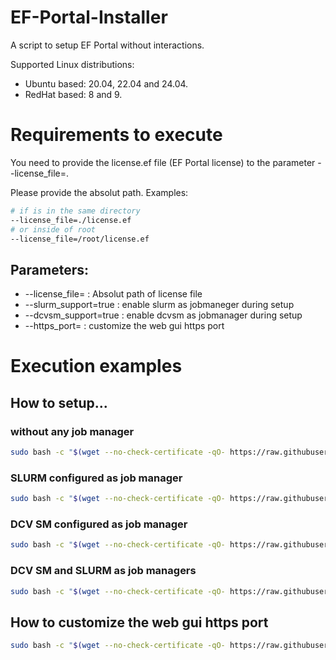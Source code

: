 # EF-Portal-Installer

A script to setup EF Portal without interactions.

Supported Linux distributions:

* Ubuntu based: 20.04, 22.04 and 24.04.
* RedHat based: 8 and 9.

# Requirements to execute

You need to provide the license.ef file (EF Portal license) to the parameter --license_file=.

Please provide the absolut path. Examples:


```bash
# if is in the same directory
--license_file=./license.ef
# or inside of root
--license_file=/root/license.ef
```

## Parameters:

* --license_file= : Absolut path of license file
* --slurm_support=true : enable slurm as jobmaneger during setup
* --dcvsm_support=true : enable dcvsm as jobmanager during setup
* --https_port= : customize the web gui https port

# Execution examples

## How to setup...

### without any job manager

```bash
sudo bash -c "$(wget --no-check-certificate -qO- https://raw.githubusercontent.com/NISP-GmbH/EF-Portal-Installer/refs/heads/main/ef-portal-installer.sh)" bash ef-portal-installer.sh --license_file=./license.ef
```

### SLURM configured as job manager

```bash
sudo bash -c "$(wget --no-check-certificate -qO- https://raw.githubusercontent.com/NISP-GmbH/EF-Portal-Installer/refs/heads/main/ef-portal-installer.sh)" bash ef-portal-installer.sh --slurm_support=true --license_file=./license.ef
```

### DCV SM configured as job manager

```bash
sudo bash -c "$(wget --no-check-certificate -qO- https://raw.githubusercontent.com/NISP-GmbH/EF-Portal-Installer/refs/heads/main/ef-portal-installer.sh)" bash ef-portal-installer.sh --dcvsm_support=true --license_file=./license.ef

```

### DCV SM and SLURM as job managers

```bash
sudo bash -c "$(wget --no-check-certificate -qO- https://raw.githubusercontent.com/NISP-GmbH/EF-Portal-Installer/refs/heads/main/ef-portal-installer.sh)" bash ef-portal-installer.sh --dcvsm_support=true --slurm_support=true --license_file=./license.ef
```

## How to customize the web gui https port

```bash
sudo bash -c "$(wget --no-check-certificate -qO- https://raw.githubusercontent.com/NISP-GmbH/EF-Portal-Installer/refs/heads/main/ef-portal-installer.sh)" bash ef-portal-installer.sh --license_file=./license.ef --https_port=8448
```
